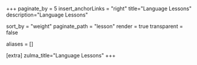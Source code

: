 +++
paginate_by = 5
insert_anchorLinks = "right"
title="Language Lessons"
description="Language Lessons"

sort_by = "weight"
paginate_path = "lesson"
render = true
transparent = false

aliases = []

[extra]
zulma_title="Language Lessons"
+++